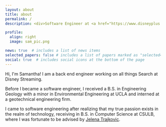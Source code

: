 ```yaml
---
layout: about
title: about
permalink: /
description: <div>Software Engineer at <a href="https://www.disneyplus.com/" target="_blank">Disney Streaming</a><p>San Francisco, CA</p></div>

profile:
  align: right
  image: sam_pic.png

news: true  # includes a list of news items
selected_papers: false # includes a list of papers marked as "selected={true}"
social: true  # includes social icons at the bottom of the page
---
```


Hi, I'm Samantha! I am a back end engineer working on all things Search at Disney Streaming.

Before I became a software engineer, I received a B.S. in Engineering Geology with a minor in Environmental Engineering at UCLA and interned at a geotechnical engineering firm.

I came to software engineering after realizing that my true passion exists in the realm of technology, receiving in B.S. in Computer Science at CSULB, where I was fortunate to be advised by <a href="https://scholar.google.ca/citations?user=l-Eo7mYAAAAJ&hl=en" target="_blank">Jelena Trajkovic</a>.


<!--
Write your biography here. Tell the world about yourself. Link to your favorite [subreddit](http://reddit.com){:target="\_blank"}. You can put a picture in, too. The code is already in, just name your picture `prof_pic.jpg` and put it in the `img/` folder.

Put your address / P.O. box / other info right below your picture. You can also disable any these elements by editing `profile` property of the YAML header of your `_pages/about.md`. Edit `_bibliography/papers.bib` and Jekyll will render your [publications page](/al-folio/publications/) automatically.

Link to your social media connections, too. This theme is set up to use [Font Awesome icons](http://fortawesome.github.io/Font-Awesome/){:target="\_blank"} and [Academicons](https://jpswalsh.github.io/academicons/){:target="\_blank"}, like the ones below. Add your Facebook, Twitter, LinkedIn, Google Scholar, or just disable all of them.
-->
